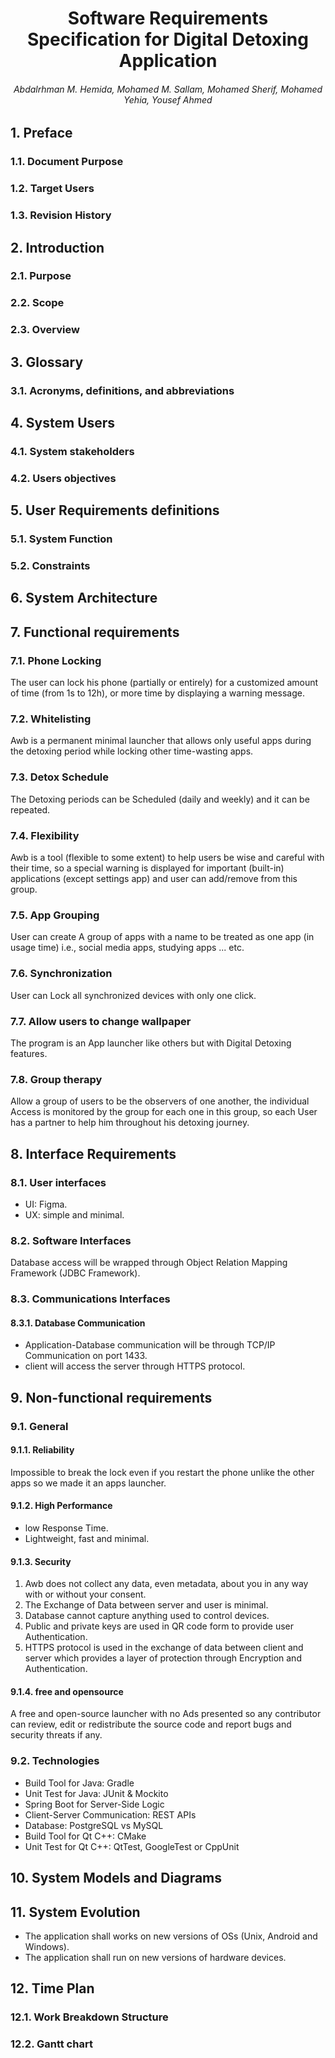 <style type="text/css">
body {
    counter-reset: h2
}

h2 {
    counter-reset: h3
}

h3 {
    counter-reset: h4
}

h4 {
    counter-reset: h5
}

h2:before {
    counter-increment: h2;
    content: counter(h2) ". "
}

h3:before {
    counter-increment: h3;
    content: counter(h2) "." counter(h3) ". "
}

h4:before {
    counter-increment: h4;
    content: counter(h2) "." counter(h3) "." counter(h4) ". "
}

h5:before {
    counter-increment: h5;
    content: counter(h2) "." counter(h3) "." counter(h4) "." counter(h5) ". "
}
</style>

# <center>Software Requirements Specification for Digital Detoxing Application</center>
###### <center>Abdalrhman M. Hemida, Mohamed M. Sallam, Mohamed Sherif, Mohamed Yehia, Yousef Ahmed</center>


## Preface
### Document Purpose
### Target Users 
### Revision History
## Introduction
### Purpose
### Scope  
### Overview  
## Glossary  
### Acronyms, definitions, and abbreviations 
## System Users
### System stakeholders
### Users objectives 
## User Requirements definitions
### System Function
### Constraints 
## System Architecture
<!--new chapter-->
## Functional requirements
### Phone Locking  
The user can lock his phone (partially or entirely) for a customized amount of time (from 1s to 12h), or more time by displaying a warning message.
### Whitelisting 
Awb is a permanent minimal launcher that allows only useful apps during the detoxing period while locking other time-wasting apps.
### Detox Schedule
The Detoxing periods can be Scheduled (daily and weekly) and it can be repeated.
### Flexibility
Awb is a tool (flexible to some extent) to help users be wise and careful with their time, so a special warning is displayed for important (built-in) applications (except settings app) and user can add/remove from this group.

### App Grouping
User can create A group of apps with a name to be treated as one app (in usage time) i.e., social media apps, studying apps ... etc.

### Synchronization
User can Lock all synchronized devices with only one click.
### Allow users to change wallpaper
The program is an App launcher like others but with Digital Detoxing features.
### Group therapy 
Allow a group of users to be the observers of one another, the individual Access is monitored by the group for each one in this group, so each User has a partner to help him throughout his detoxing journey.
## Interface Requirements
### User interfaces
- UI: Figma.
- UX: simple and minimal.
### Software Interfaces
Database access will be wrapped through Object Relation Mapping Framework (JDBC Framework).
### Communications Interfaces 
#### Database Communication
- Application-Database communication will be through TCP/IP Communication on port 1433.
- client will access the server through HTTPS protocol. 
<!--new chapter-->
## Non-functional requirements 
### General 
#### Reliability
Impossible to break the lock even if you restart the phone unlike the other apps so we made it an apps launcher. 
#### High Performance 
- low Response Time.
- Lightweight, fast and minimal.
#### Security 
<!---OL---> 
1. Awb does not collect any data, even metadata, about you in any way with or without your consent.
1. The Exchange of Data between server and user is minimal.
1. Database cannot capture anything used to control devices.
1. Public and private keys are used in QR code form to provide user Authentication. 
1. HTTPS protocol is used in the exchange of data between client and server which provides a layer of protection through Encryption and Authentication.    
#### free and opensource
A free and open-source launcher with no Ads presented so any contributor can review, edit or redistribute the source code and report bugs and security threats if any.
### Technologies
- Build Tool for Java: Gradle
- Unit Test for Java: JUnit & Mockito 
- Spring Boot for Server-Side Logic
- Client-Server Communication: REST APIs
- Database: PostgreSQL vs MySQL <!--yousef:evaluation-->
- Build Tool for Qt C++: CMake
- Unit Test for Qt C++: QtTest, GoogleTest or CppUnit <!--evaluation-->
<!--new chapter-->
## System Models and Diagrams 
## System Evolution
-  The application shall works on new versions of OSs (Unix, Android and Windows).
-  The application shall run on new versions of hardware devices.
## Time Plan
### Work Breakdown Structure  
### Gantt chart  
